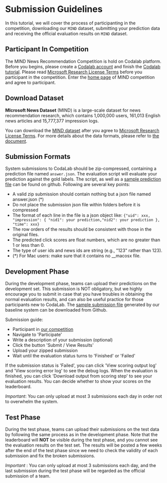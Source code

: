 # Submission Guidelines

In this tutorial, we will cover the process of participanting in the competition, downloading our `MIND` dataset, submitting your prediction data and receiving the official evaluation results on `MIND` dataset.

## Participant In Competition
The MIND News Recommendation Competition is hold on Codalab platform. 
Before you begins, please create a [Codalab account](https://worksheets.codalab.org/) and finish the [Codalab tutorial](https://codalab-worksheets.readthedocs.io/en/latest/).
Please read [Microsoft Research License Terms](https://github.com/msnews/MIND/blob/master/MSR%20License_Data.pdf) before you participant in the competition.
Enter the [home page](https://competitions.codalab.org/competitions/24122?secret_key=e075b839-d0cb-4c7b-b755-b34c5a666cba) of MIND competition and agree to participant.

## Download Dataset
**MIcrosoft News Dataset** (MIND) is a large-scale dataset for news recommendation research, which contains 1,000,000 users, 161,013 English news articles and 15,777,377 impression logs.

You can download the [MIND dataset](https://msnews.github.io/#getting-start) after you agree to [Microsoft Research License Terms](https://github.com/msnews/MIND/blob/master/MSR%20License_Data.pdf).
For more details about the data formats, please refer to [the document](https://github.com/msnews/msnews.github.io/blob/master/assets/doc/introduction.md).


## Submission Formats
System submissions to CodaLab should be zip-compressed, containing a prediction file named `answer.json`. The evaluation script will evaluate your prediction against the gold labels. The script, as well as a [sample prediction file](https://github.com/msnews/MIND/blob/master/sample_answer.zip) can be found on github. Following are several key points:

* A valid zip submission should contain nothing but a json file named answer.json (*)
* Do not place the submission json file within folders before it is compressed
* The format of each line in the file is a json object like: `{"uid": xxx, "impression": { "nid1": your prediction,"nid2": your prediction }, "time": xxx}`
* The row orders of the results should be consistent with those in the original files.
* The predicted click scores are float numbers, which are no greater than 1 or less than 0.
* The type of user ids and news ids are string (e.g., "123" rather than 123).
* (*) For Mac users: make sure that it contains no __macosx file.

 

## Development Phase
During the development phase, teams can upload their predictions on the development set. This submission is NOT obligatory, but we highly encourage you to submit in case that you have troubles in obtaining the normal evaluation results, and can also be useful practice for those participants new to CodaLab. The [sample submission file](https://github.com/msnews/MIND/blob/master/sample_answer.zip) generated by our baseline system can be downloaded from Github.

Submission guide:

* Participant in [our competition](https://competitions.codalab.org/competitions/24122?secret_key=e075b839-d0cb-4c7b-b755-b34c5a666cba)
* Navigate to 'Participate'
* Write a description of your submission (optional) 
* Click the button 'Submit / View Results'
* Upload your zipped submission
* Wait until the evaluation status turns to 'Finished' or 'Failed'

If the submission status is 'Failed', you can click 'View scoring output log' and 'View scoring error log' to see the debug logs. When the evaluation is finished, you can click 'Download output from scoring step' to see your evaluation results. You can decide whether to show your scores on the leaderboard.

*Important*: You can only upload at most 3 submissions each day in order not to overwhelm the system.

## Test Phase
During the test phase, teams can upload their submissions on the test data by following the same process as in the development phase. Note that the leaderboard will **NOT** be visible during the test phase, and you cannot see the evaluation results on the test set. The results will be posted a few weeks after the end of the test phase since we need to check the validity of each submission and fix the broken submissions.

*Important* : You can only upload at most 3 submissions each day, and the last submission during the test phase will be regarded as the official submission of a team.